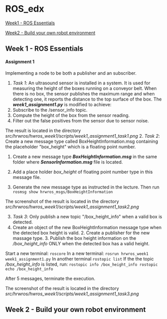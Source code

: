 # ROS_edx

[Week1 - ROS Essentials](#week1)

[Week2 - Build your own robot environment](#week2)

## <a name="week1"> Week 1 - ROS Essentials</a>




#### Assignment 1
Implementing a node to be both a publisher and an subscriber.
1. _Task 1_:
	An ultrasound sensor is installed in a system. It is used for measuring the height of the boxes running on a conveyor belt. When there is no box, the sensor publishes the maximum range and when detecting one, it reports the distance to the top surface of the box. The  ***week1_assignment1.py*** is modified to achieve:
  1. Subscribe to the /sensor_info topic.
  2. Compute the height of the box from the sensor reading.
  3. Filter out the false positives from the sensor due to sensor noise.

The result is located in the directory *src/hrwros/hwros_week1/scripts/week1_assignment1_task1.png*
2. _Task 2_: Create a new message type called BoxHeightInformation.msg containing the placeholder "box_height" which is a floating point number.
  1. Create a new message type ***BoxHeightInformation.msg*** in the same folder where ***SensorInformation.msg*** file is located.

  2. Add a place holder *box_height* of floating point number type in this message file.

  3. Generate the new message type as instructed in the lecture. Then run
	```
	rosmsg show hrwros_msgs/BoxHeightInformation
	```

The screenshot of the result is located in the directory *src/hrwros/hwros_week1/scripts/week1_assignment1_task2.png*

3. _Task 3_: Only publish a new topic "/box_height_info" when a valid box is detected.
  1. Create an object of the new BoxHeightInformation message type when the detected box height is valid.
	2. Create a publisher for the new massage type.
	3. Publish the box height information on the */box_height_info* ONLY when the detected box has a valid height.

Start a new terminal:
	```
	roscore
	```
In a new terminal:
	```
	rosrun hrwros_week1 week1_assignment1.py
	```
In another terminal
	```
	rostopic list
	```
If the the topic */box_height_info* is listed, run:
	```
	rostopic info /box_height_info
	rostopic echo /box_height_info
	```

After 5 messages, terminate the execution.

The screenshot of the result is located in the directory *src/hrwros/hwros_week1/scripts/week1_assignment1_task3.png*



## <a name="week2"> Week 2 - Build your own robot environment </a>
